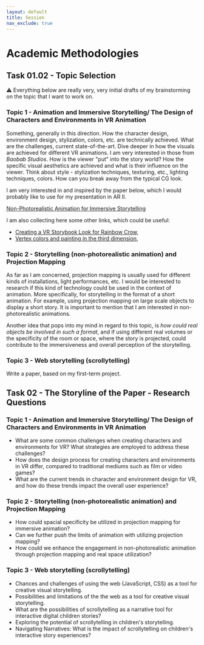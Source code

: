 ```yaml
---
layout: default
title: Session
nav_exclude: true
---
```


# Academic Methodologies

## Task 01.02 - Topic Selection

⚠️ Everything below are really very, very initial drafts of my brainstorming on the topic that I want to work on.

### Topic 1 - Animation and Immersive Storytelling/ The Design of Characters and Environments in VR Animation

Something, generally in this direction. How the character design, environment design, stylization, colors, etc. are technically achieved. What are the challenges, current state-of-the-art. Dive deeper in how the visuals are achieved for different VR animations. I am very interested in those from _Baobab Studios_. How is the viewer "put" into the story world? How the specific visual aesthetics are achieved and what is their influence on the viewer. Think about style - stylization techniques, texturing, etc., lighting techniques, colors. How can you break away from the typical CG look.

I am very interested in and inspired by the paper below, which I would probably like to use for my presentation in AR II.

[Non-Photorealistic Animation for Immersive Storytelling](https://storage.googleapis.com/gweb-research2023-media/pubtools/pdf/a0ed9e70a833a3e3ef0ad9efc1d979b59eedb8c4.pdf)

I am also collecting here some other links, which could be useful:

- [Creating a VR Storybook Look for Rainbow Crow](https://www.youtube.com/watch?v=uELM5qQvBkY),
- [Vertex colors and painting in the third dimension](https://www.youtube.com/watch?v=RoqDqHdBI2Y),

### Topic 2 - Storytelling (non-photorealistic animation) and Projection Mapping

As far as I am concerned, projection mapping is usually used for different kinds of installations, light performances, etc. I would be interested to research if this kind of technology could be used in the context of animation. More specifically, for storytelling in the format of a short animation. For example, using projection mapping on large scale objects to display a short story. It is important to mention that I am interested in non-photorealistic animations.

Another idea that pops into my mind in regard to this topic, is _how could real objects be involved in such a format_, and if using different real volumes or the specificity of the room or space, where the story is projected, could contribute to the immersiveness and overall perception of the storytelling.

### Topic 3 - Web storytelling (scrollytelling)

Write a paper, based on my first-term project.

## Task 02 - The Storyline of the Paper - Research Questions

### Topic 1 - Animation and Immersive Storytelling/ The Design of Characters and Environments in VR Animation

- What are some common challenges when creating characters and environments for VR? What strategies are employed to address these challenges?
- How does the design process for creating characters and environments in VR differ, compared to traditional mediums such as film or video games?
- What are the current trends in character and environment design for VR, and how do these trends impact the overall user experience?

### Topic 2 - Storytelling (non-photorealistic animation) and Projection Mapping

- How could spacial specificity be utilized in projection mapping for immersive animation?
- Can we further push the limits of animation with utilizing projection mapping?
- How could we enhance the engagement in non-photorealistic animation through projection mapping and real space utilization?

### Topic 3 - Web storytelling (scrollytelling)

- Chances and challenges of using the web (JavaScript, CSS) as a tool for creative visual storytelling.
- Possibilities and limitations of the the web as a tool for creative visual storytelling.
- What are the possibilities of scrollytelling as a narrative tool for interactive digital children stories?
- Exploring the potential of scrollytelling in children's storytelling.
- Navigating Narratives: What is the impact of scrollytelling on children's interactive story experiences?
